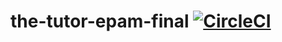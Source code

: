 # the-tutor-epam-final [![CircleCI](https://circleci.com/gh/ArtsiomBaranau/the-tutor-epam-final.svg?style=svg)](https://circleci.com/gh/ArtsiomBaranau/the-tutor-epam-final)